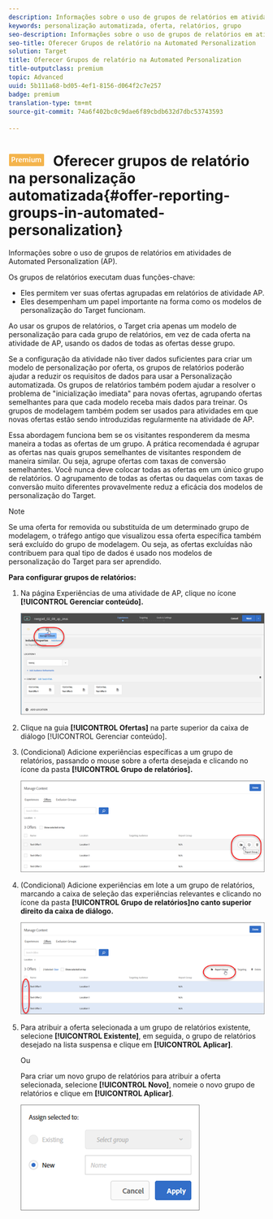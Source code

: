 ```yaml
---
description: Informações sobre o uso de grupos de relatórios em atividades de Automated Personalization (AP).
keywords: personalização automatizada, oferta, relatórios, grupo
seo-description: Informações sobre o uso de grupos de relatórios em atividades de Automated Personalization (AP).
seo-title: Oferecer Grupos de relatório na Automated Personalization
solution: Target
title: Oferecer Grupos de relatório na Automated Personalization
title-outputclass: premium
topic: Advanced
uuid: 5b111a68-bd05-4ef1-8156-d064f2c7e257
badge: premium
translation-type: tm+mt
source-git-commit: 74a6f402bc0c9dae6f89cbdb632d7dbc53743593

---
```



# ![PREMIUM](/help/assets/premium.png) Oferecer grupos de relatório na personalização automatizada{#offer-reporting-groups-in-automated-personalization}

Informações sobre o uso de grupos de relatórios em atividades de Automated Personalization (AP).

Os grupos de relatórios executam duas funções-chave:

* Eles permitem ver suas ofertas agrupadas em relatórios de atividade AP.
* Eles desempenham um papel importante na forma como os modelos de personalização do Target funcionam.

Ao usar os grupos de relatórios, o Target cria apenas um modelo de personalização para cada grupo de relatórios, em vez de cada oferta na atividade de AP, usando os dados de todas as ofertas desse grupo.

Se a configuração da atividade não tiver dados suficientes para criar um modelo de personalização por oferta, os grupos de relatórios poderão ajudar a reduzir os requisitos de dados para usar a Personalização automatizada. Os grupos de relatórios também podem ajudar a resolver o problema de &quot;inicialização imediata&quot; para novas ofertas, agrupando ofertas semelhantes para que cada modelo receba mais dados para treinar. Os grupos de modelagem também podem ser usados para atividades em que novas ofertas estão sendo introduzidas regularmente na atividade de AP.

Essa abordagem funciona bem se os visitantes responderem da mesma maneira a todas as ofertas de um grupo. A prática recomendada é agrupar as ofertas nas quais grupos semelhantes de visitantes respondem de maneira similar. Ou seja, agrupe ofertas com taxas de conversão semelhantes. Você nunca deve colocar todas as ofertas em um único grupo de relatórios. O agrupamento de todas as ofertas ou daquelas com taxas de conversão muito diferentes provavelmente reduz a eficácia dos modelos de personalização do Target.

>[!NOTE]
>
>Se uma oferta for removida ou substituída de um determinado grupo de modelagem, o tráfego antigo que visualizou essa oferta específica também será excluído do grupo de modelagem. Ou seja, as ofertas excluídas não contribuem para qual tipo de dados é usado nos modelos de personalização do Target para ser aprendido.

**Para configurar grupos de relatórios:**

1. Na página Experiências de uma atividade de AP, clique no ícone **[!UICONTROL Gerenciar conteúdo].**

   ![](assets/ap_manage_content.png)

1. Clique na guia **[!UICONTROL Ofertas]** na parte superior da caixa de diálogo [!UICONTROL Gerenciar conteúdo].
1. (Condicional) Adicione experiências específicas a um grupo de relatórios, passando o mouse sobre a oferta desejada e clicando no ícone da pasta **[!UICONTROL Grupo de relatórios].**

   ![](assets/ap_manage_content_2.png)

1. (Condicional) Adicione experiências em lote a um grupo de relatórios, marcando a caixa de seleção das experiências relevantes e clicando no ícone da pasta **[!UICONTROL Grupo de relatórios]no canto superior direito da caixa de diálogo.**

   ![](assets/ap_reporting_groups.png)

1. Para atribuir a oferta selecionada a um grupo de relatórios existente, selecione **[!UICONTROL Existente]**, em seguida, o grupo de relatórios desejado na lista suspensa e clique em **[!UICONTROL Aplicar]**.

   Ou

   Para criar um novo grupo de relatórios para atribuir a oferta selecionada, selecione **[!UICONTROL Novo]**, nomeie o novo grupo de relatórios e clique em **[!UICONTROL Aplicar]**.

   ![](assets/ap_manage_content_3.png)

